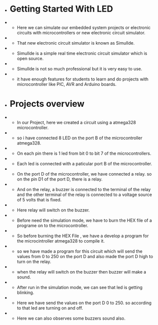 + # Getting Started With LED
+  * Here we can simulate our embedded system projects or electronic circuits with microcontrollers or new electronic circuit simulator.
+  * That new electronic circuit simulator is known as SimulIde.
+  * SimulIde is a simple real time electronic circuit simulator which is open source.
+  * SimulIde is not so much professional but it is very easy to use.
+  * it have enough features for students to learn and do projects with microcontroller like PIC, AVR and Arduino boards.
+  # Projects overview




+  * In our Project, here we created a circuit using a atmega328 microcontroller.
+  * so i have connected 8 LED on the port B of the microcontroller atmega328.
+  * On each pin there is 1 led from bit 0 to bit 7 of the microcontrollers.
+  * Each led is connected with a paticular port B of the microcontroller.
+  * On the port D of the microcontroller, we have connected a relay. so on the pin D1 of the port D, there is a relay.
+  * And on the relay, a buzzer is connected to the terminal of the relay and the other terminal of the relay is connected to a voltage source of 5 volts that is fixed.
+  * Here relay will switch on the buzzer.
+  * Before need the simulation mode, we have to burn the HEX file of a programe on to the microcontroller.
+  * So before burning the HEX File , we have a develop a program for the microcintroller atmega328 to compile it.
+  * so we have made a program for this circuit which will send the values from 0 to 250 on the port D and also made the port D high to turn on the relay.
+  * when the relay will switch on the buzzer then buzzer will make a sound.
+  * After run in the simulation mode, we can see that led is getting blinking.
+  * Here we have send the values on the port D 0 to 250. so according to that led are turning on and off.
+  * Here we can also observes some buzzers sound also.

